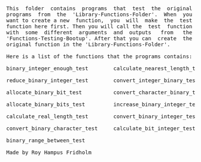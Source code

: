 
<pre>
This  folder  contains  programs  that  test  the  original
programs  from  the  'Library-Functions-Folder'.  When  you
want to create a new  function,  you  will  make  the  test
function here first. Then you will call the  test  function
with  some  different  arguments  and  outputs   from   the
'Functions-Testing-Bootup'. After that you can  create  the
original function in the 'Library-Functions-Folder'.

Here is a list of the functions that the programs contains:

binary_integer_enough_test        calculate_nearest_length_test

reduce_binary_integer_test        convert_integer_binary_test

allocate_binary_bit_test          convert_character_binary_test

allocate_binary_bits_test         increase_binary_integer_test

calculate_real_length_test        convert_binary_integer_test

convert_binary_character_test     calculate_bit_integer_test

binary_range_between_test

Made by Roy Hampus Fridholm
</pre>
